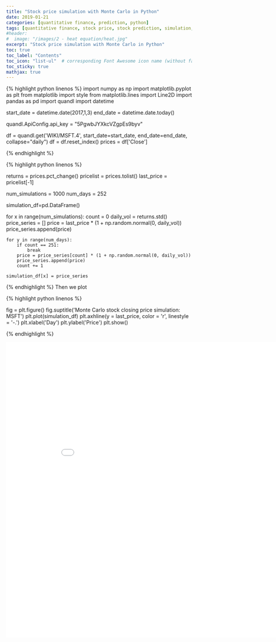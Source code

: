```yaml
---
title: "Stock price simulation with Monte Carlo in Python"
date: 2019-01-21
categories: [quantitative finance, prediction, python]
tags: [quantitative finance, stock price, stock prediction, simulation, Monte-Carlo, python]
#header:
#  image: "/images/2 - heat equation/heat.jpg"
excerpt: "Stock price simulation with Monte Carlo in Python"
toc: true
toc_label: "Contents"
toc_icon: "list-ul"  # corresponding Font Awesome icon name (without fa prefix
toc_sticky: true
mathjax: true
---
```




{% highlight python linenos %}
import numpy as np
import matplotlib.pyplot as plt
from matplotlib import style
from matplotlib.lines import Line2D
import pandas as pd
import quandl
import datetime


start_date = datetime.date(2017,1,3)
end_date = datetime.date.today()

quandl.ApiConfig.api_key = "5PgwbJYXkcVZgpEs9byv"


df = quandl.get('WIKI/MSFT.4', start_date=start_date, end_date=end_date, collapse="daily")
df = df.reset_index()
prices = df['Close']

{% endhighlight %}


{% highlight python linenos %}

returns = prices.pct_change()
pricelist = prices.tolist()
last_price = pricelist[-1]


num_simulations = 1000
num_days = 252

simulation_df=pd.DataFrame()

for x in range(num_simulations):
    count = 0
    daily_vol = returns.std()
    price_series = []
    price = last_price * (1 + np.random.normal(0, daily_vol))
    price_series.append(price)

    for y in range(num_days):
        if count == 251:
            break
        price = price_series[count] * (1 + np.random.normal(0, daily_vol))
        price_series.append(price)
        count += 1

    simulation_df[x] = price_series


<!-- # average for the Monte Carlo Method
#average = np.sum(np.amax(option_data, axis = 1))/float(self.iterations)
#return np.exp(-1.0*self.rf*self.T) * average -->

{% endhighlight %}
Then we plot

{% highlight python linenos %}

fig = plt.figure()
fig.suptitle('Monte Carlo stock closing price simulation: MSFT')
plt.plot(simulation_df)
plt.axhline(y = last_price, color = 'r', linestyle = '-.')
plt.xlabel('Day')
plt.ylabel('Price')
plt.show()

{% endhighlight %}

<iframe width="900" height="800" frameborder="0" scrolling="no" src="//plot.ly/~KBOct/0.embed"></iframe>
